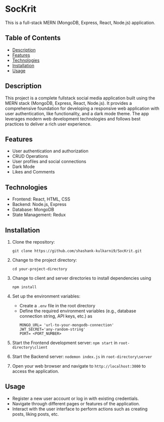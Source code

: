 # SocKrit

This is a full-stack MERN (MongoDB, Express, React, Node.js) application.


## Table of Contents

- [Description](#description)
- [Features](#features)
- [Technologies](#technologies)
- [Installation](#installation)
- [Usage](#usage)

## Description

This project is a complete fullstack social media application built using the MERN stack (MongoDB, Express, React, Node.js). It provides a comprehensive foundation for developing a responsive web application with user authentication, like functionality, and a dark mode theme. The app leverages modern web development technologies and follows best practices to deliver a rich user experience.

## Features

- User authentication and authorization
- CRUD Operations
- User profiles and social connections
- Dark Mode
- Likes and Comments

## Technologies

- Frontend: React, HTML, CSS
- Backend: Node.js, Express
- Database: MongoDB
- State Management: Redux

## Installation

1. Clone the repository:
   ```
   git clone https://github.com/shashank-kulkarni9/SocKrit.git
   ```
3. Change to the project directory:
    ```
   cd your-project-directory
    ```
5. Change to client and server directories to install dependencies using
   ```
   npm install
   ```
7. Set up the environment variables:
   - Create a `.env` file in the root directory
   - Define the required environment variables (e.g., database connection string, API keys, etc.) as
     ```
     MONGO_URL= 'url-to-your-mongodb-connection'
     JWT_SECRET='any-random-string'
     PORT= <PORT_NUMBER>
     ```

8. Start the Frontend development server: `npm start` in `root-directory\client`
9. Start the Backend server: `nodemon index.js` in `root-directory\server`
10. Open your web browser and navigate to `http://localhost:3000` to access the application.

## Usage

- Register a new user account or log in with existing credentials.
- Navigate through different pages or features of the application.
- Interact with the user interface to perform actions such as creating posts, liking posts, etc.


